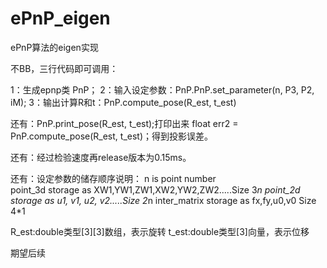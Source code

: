 # ePnP_eigen


ePnP算法的eigen实现

不BB，三行代码即可调用：

1：生成epnp类 PnP；
2：输入设定参数：PnP.PnP.set_parameter(n, P3, P2, iM);
3：输出计算R和t：PnP.compute_pose(R_est, t_est)



还有：PnP.print_pose(R_est, t_est);打印出来
float err2 = PnP.compute_pose(R_est, t_est)；得到投影误差。

还有：经过检验速度再release版本为0.15ms。

还有：设定参数的储存顺序说明：
n is point number	
point_3d storage as XW1,YW1,ZW1,XW2,YW2,ZW2.....Size 3*n
point_2d storage as u1, v1, u2, v2.....Size 2*n
inter_matrix storage as fx,fy,u0,v0 Size 4*1

R_est:double类型[3][3]数组，表示旋转
t_est:double类型[3]向量，表示位移

期望后续



